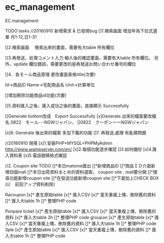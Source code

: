 # ec_management
EC management

TODO tasks
//20160910 新增需求 & 已發現bug
[]1.検索画面
增加年為下拉式選單
月1-12,日1-31 

[]2.検索画面　
檢索出來的畫面，需要有大table 所有欄位

[]3.再発送、処理コメント入力
輸入後的確認畫面，需要有大table 所有欄位。
另外，update 欄位錯誤，需要更改的是再発送お問い合わせ番号的欄位

[]4．各モール商品管理
更改畫面表格title(次要)

Id->商品ID
Name->宅配商品名
Unit->計算単位

[]增加刪除功能商品id功能(次要)

[]5.資料匯入之後，匯入成功之後的畫面，直接顯示 Successfully
 
[]Generate  bottom改成　Export Successfully
[x]Generate 出來的檔案要改檔名 0822　モール---NGWジャパン、
[]0822　クーポンーーNGWジャパン

[x]6. Generate 後出來的檔案 多加下載的功能
[]7. 再發送,處理   有亂碼問題


//20160910 現場
[x]1.安裝PHP+MYSQL+PHPMyAdmin
http://www.wampserver.com/en/
[x]2.每個功能逐步確認
[]3.如何備份
[x]4.匯入資料表
[x]5.電話號碼格式確認




//2. Coupon site TODO
[]*本日matome匯出
[]*新增商品ID
[]*商品ＩＤ介面新增四個mall
[]*本日出荷資料まとめ的資料選取， coupon site , mall要分開
[]*搜尋功能新增coupon site
[]*在發送功能新增coupon site
[]*下面加上CHECK BOX (☑　前回アップ資料削除)


 Racoupon
[x]* 產生原始table
[x]* 匯入CSV
[x]* 當天重複上傳，刪除舊的資料
[]* 匯入大table 1h
[]* 整理PHP code

Ponpare ticket
[x]* 產生原始table
[x]* 匯入CSV
[x]* 當天重複上傳，刪除舊的資料
[x]* 匯入大table 2h
[]* 整理PHP code
groupon
[x]* 產生原始table
[x]* 匯入CSV
[x]* 當天重複上傳，刪除舊的資料
[]* 匯入大table 1h
[]* 整理PHP code
3ple
[x]* 產生原始table
[x]* 匯入CSV
[x]* 當天重複上傳，刪除舊的資料
[]* 匯入大table 1h
[]* 整理PHP code


